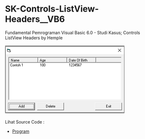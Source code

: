 # SK-Controls-ListView-Headers__VB6
Fundamental Pemrograman Visual Basic 6.0 - Studi Kasus; Controls ListView Headers by Hemple<br><br>
<img src="https://github.com/RizkyKhapidsyah/SK-Controls-ListView-Headers__VB6/blob/main/result/001.PNG"><br><br>
Lihat Source Code : <br>
- <a href="https://github.com/RizkyKhapidsyah/SK-Controls-ListView-Headers__VB6/blob/main/Form1.frm">Program</a>
